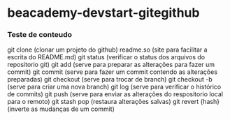 # beacademy-devstart-gitegithub

### Teste de conteudo

git clone (clonar um projeto do github)
readme.so (site para facilitar a escrita do README.md)
git status (verificar o status dos arquivos do repositorio git)
git add (serve para preparar as alterações para fazer um commit)
git commit (serve para fazer um commit contendo as alterações preparadas)
git checkout (serve para trocar de branch)
git checkout -b (serve para criar uma nova branch)
git log (serve para verificar o histórico de commits)
git push (serve para enviar as alterações do respositorio local para o remoto)
git stash pop (restaura alterações salvas)
git revert {hash} (inverte as mudanças de um commit) 

